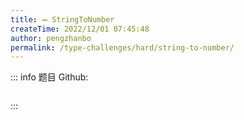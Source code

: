 ```yaml
---
title: ➖ StringToNumber
createTime: 2022/12/01 07:45:48
author: pengzhanbo
permalink: /type-challenges/hard/string-to-number/
---
```


::: info 题目
Github: []()

```ts
```
:::
